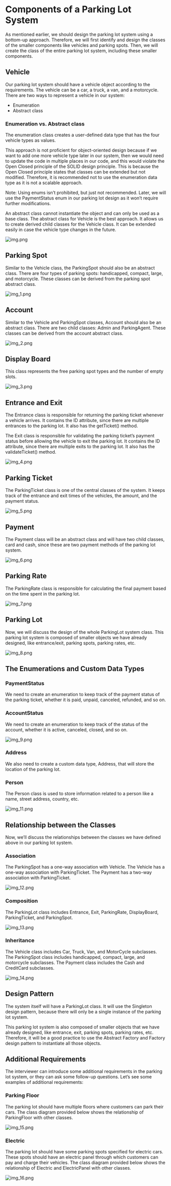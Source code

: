 # Components of a Parking Lot System

As mentioned earlier, we should design the parking lot system using a bottom-up approach. Therefore, we will first identify and design the classes of the smaller components like vehicles and parking spots. Then, we will create the class of the entire parking lot system, including these smaller components.

## Vehicle
Our parking lot system should have a vehicle object according to the requirements. The vehicle can be a car, a truck, a van, and a motorcycle. There are two ways to represent a vehicle in our system:

- Enumeration
- Abstract class

### Enumeration vs. Abstract class
The enumeration class creates a user-defined data type that has the four vehicle types as values.

This approach is not proficient for object-oriented design because if we want to add one more vehicle type later in our system, then we would need to update the code in multiple places in our code, and this would violate the Open Closed principle of the SOLID design principle. This is because the Open Closed principle states that classes can be extended but not modified. Therefore, it is recommended not to use the enumeration data type as it is not a scalable approach.

Note: Using enums isn’t prohibited, but just not recommended. Later, we will use the PaymentStatus enum in our parking lot design as it won’t require further modifications.

An abstract class cannot instantiate the object and can only be used as a base class. The abstract class for Vehicle is the best approach. It allows us to create derived child classes for the Vehicle class. It can be extended easily in case the vehicle type changes in the future.


![img.png](img.png)
## Parking Spot
Similar to the Vehicle class, the ParkingSpot should also be an abstract class. There are four types of parking spots: handicapped, compact, large, and motorcycle. These classes can be derived from the parking spot abstract class.

![img_1.png](img_1.png)
## Account
Similar to the Vehicle and ParkingSpot classes, Account should also be an abstract class. There are two child classes: Admin and ParkingAgent. These classes can be derived from the account abstract class.


![img_2.png](img_2.png)
## Display Board
This class represents the free parking spot types and the number of empty slots.


![img_3.png](img_3.png)
## Entrance and Exit
The Entrance class is responsible for returning the parking ticket whenever a vehicle arrives. It contains the ID attribute, since there are multiple entrances to the parking lot. It also has the getTicket() method.

The Exit class is responsible for validating the parking ticket’s payment status before allowing the vehicle to exit the parking lot. It contains the ID attribute, since there are multiple exits to the parking lot. It also has the validateTicket() method.

![img_4.png](img_4.png)
## Parking Ticket
The ParkingTicket class is one of the central classes of the system. It keeps track of the entrance and exit times of the vehicles, the amount, and the payment status.

![img_5.png](img_5.png)
## Payment
The Payment class will be an abstract class and will have two child classes, card and cash, since these are two payment methods of the parking lot system.

![img_6.png](img_6.png)
## Parking Rate
The ParkingRate class is responsible for calculating the final payment based on the time spent in the parking lot.

![img_7.png](img_7.png)
## Parking Lot
Now, we will discuss the design of the whole ParkingLot system class. This parking lot system is composed of smaller objects we have already designed, like entrance/exit, parking spots, parking rates, etc.

![img_8.png](img_8.png)
## The Enumerations and Custom Data Types

### PaymentStatus
We need to create an enumeration to keep track of the payment status of the parking ticket, whether it is paid, unpaid, canceled, refunded, and so on.

### AccountStatus
We need to create an enumeration to keep track of the status of the account, whether it is active, canceled, closed, and so on.

![img_9.png](img_9.png)
### Address
We also need to create a custom data type, Address, that will store the location of the parking lot.

### Person
The Person class is used to store information related to a person like a name, street address, country, etc.

![img_11.png](img_11.png)
## Relationship between the Classes
Now, we’ll discuss the relationships between the classes we have defined above in our parking lot system.

### Association
The ParkingSpot has a one-way association with Vehicle.
The Vehicle has a one-way association with ParkingTicket.
The Payment has a two-way association with ParkingTicket.

![img_12.png](img_12.png)
### Composition
The ParkingLot class includes Entrance, Exit, ParkingRate, DisplayBoard, ParkingTicket, and ParkingSpot.

![img_13.png](img_13.png)
### Inheritance
The Vehicle class includes Car, Truck, Van, and MotorCycle subclasses.
The ParkingSpot class includes handicapped, compact, large, and motorcycle subclasses.
The Payment class includes the Cash and CreditCard subclasses.

![img_14.png](img_14.png)
## Design Pattern
The system itself will have a ParkingLot class. It will use the Singleton design pattern, because there will only be a single instance of the parking lot system.

This parking lot system is also composed of smaller objects that we have already designed, like entrance, exit, parking spots, parking rates, etc. Therefore, it will be a good practice to use the Abstract Factory and Factory design pattern to instantiate all those objects.

## Additional Requirements
The interviewer can introduce some additional requirements in the parking lot system, or they can ask some follow-up questions. Let’s see some examples of additional requirements:

### Parking Floor
The parking lot should have multiple floors where customers can park their cars. The class diagram provided below shows the relationship of ParkingFloor with other classes.

![img_15.png](img_15.png)
### Electric
The parking lot should have some parking spots specified for electric cars. These spots should have an electric panel through which customers can pay and charge their vehicles. The class diagram provided below shows the relationship of Electric and ElectricPanel with other classes.

![img_16.png](img_16.png)